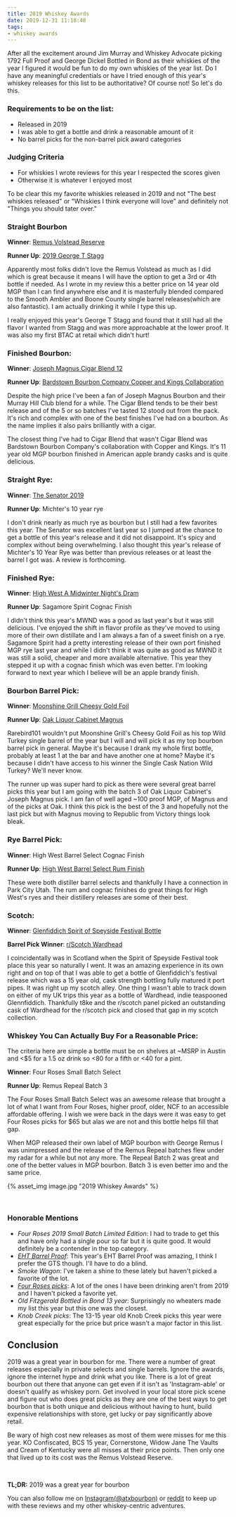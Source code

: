 ```yaml
---
title: 2019 Whiskey Awards
date: 2019-12-31 11:18:48
tags:
- whiskey awards
---
```

After all the excitement around Jim Murray and Whiskey Advocate picking 1792 Full Proof and George Dickel Bottled in Bond as their whiskies of the year I figured it would be fun to do my own whiskies of the year list. Do I have any meaningful credentials or have I tried enough of this year's whiskey releases for this list to be authoritative? Of course not! So let's do this.

### Requirements to be on the list:

* Released in 2019
* I was able to get a bottle and drink a reasonable amount of it
* No barrel picks for the non-barrel pick award categories

### Judging Criteria

* For whiskies I wrote reviews for this year I respected the scores given
* Otherwise it is whatever I enjoyed most

To be clear this my favorite whiskies released in 2019 and not "The best whiskies released" or "Whiskies I think everyone will love" and definitely not "Things you should tater over."

### Straight Bourbon
**Winner**: [Remus Volstead Reserve](https://atxbourbon.com/2019/12/06/Review-170-Remus-Volstead-Reserve/)

**Runner Up**: [2019 George T Stagg](https://atxbourbon.com/2019/12/21/Reviews-181-185-2019-Buffalo-Trace-Antique-Collection/)

Apparently most folks didn't love the Remus Volstead as much as I did which is great because it means I will have the option to get a 3rd or 4th bottle if needed. As I wrote in my review this a better price on 14 year old MGP than I can find anywhere else and it is masterfully blended compared to the Smooth Ambler and Boone County single barrel releases(which are also fantastic). I am actually drinking it while I type this up. 

I really enjoyed this year's George T Stagg and found that it still had all the flavor I wanted from Stagg and was more approachable at the lower proof. It was also my first BTAC at retail which didn't hurt! 

### Finished Bourbon: 
**Winner**: [Joseph Magnus Cigar Blend 12](https://atxbourbon.com/2019/10/06/Review-150-Joseph-Magnus-Cigar-Blend-Batch-12/)

**Runner Up**: [Bardstown Bourbon Company Copper and Kings Collaboration](https://atxbourbon.com/2019/11/12/Review-159-Bardstown-Bourbon-Company-Copper-Kings-Straight-Bourbon-Whiskey-Finished-in-Copper-Kings-Apple-Brandy-Barrels/)

Despite the high price I've been a fan of Joseph Magnus Bourbon and their Murray Hill Club blend for a while. The Cigar Blend tends to be their best release and of the 5 or so batches I've tasted 12 stood out from the pack. It's rich and complex with one of the best finishes I've had on a bourbon. As the name implies it also pairs brilliantly with a cigar.

The closest thing I've had to Cigar Blend that wasn't Cigar Blend was Bardstown Bourbon Company's collaboration with Copper and Kings. It's 11 year old MGP bourbon finished in American apple brandy casks and is quite delicious.

### Straight Rye: 

**Winner**: [The Senator 2019](https://atxbourbon.com/2019/12/23/Review-190-The-Senator-2019/)

**Runner Up**: Michter's 10 year rye

I don't drink nearly as much rye as bourbon but I still had a few favorites this year. The Senator was excellent last year so I jumped at the chance to get a bottle of this year's release and it did not disappoint. It's spicy and complex without being overwhelming. I also thought this year's release of Michter's 10 Year Rye was better than previous releases or at least the barrel I got was. A review is forthcoming.

### Finished Rye: 

**Winner**: [High West A Midwinter Night's Dram](https://atxbourbon.com/2019/11/21/Review-160-163-High-West-AMidwinter-Nights-Dram-Acts-2-5-6-and-7/)

**Runner Up**: Sagamore Spirit Cognac Finish

I didn't think this year's MWND was a good as last year's but it was still delicious. I've enjoyed the shift in flavor profile as they've moved to using more of their own distillate and I am always a fan of a sweet finish on a rye. Sagamore Spirit had a pretty interesting release of their own port finished MGP rye last year and while I didn't think it was quite as good as MWND it was still a solid, cheaper and more available alternative. This year they stepped it up with a cognac finish which was even better. I'm looking forward to next year which I believe will be an apple brandy finish.

### Bourbon Barrel Pick: 

**Winner**: [Moonshine Grill Cheesy Gold Foil](https://atxbourbon.com/2019/02/19/Reviews-76-77-Russel-s-Reserve-Single-Barrel-Showdown-Moonshine-vs-Tejas/)

**Runner Up**: [Oak Liquor Cabinet Magnus](https://atxbourbon.com/2019/12/19/Reviews-178-180-Joseph-Magnus-Single-Barrels-2019/)

Rarebird101 wouldn't put Moonshine Grill's Cheesy Gold Foil as his top Wild Turkey single barrel of the year but I will and will pick it as my top bourbon barrel pick in general. Maybe it's because I drank my whole first bottle, probably at least 1 at the bar and have another one at home? Maybe it's because I didn't have access to his winner the Single Cask Nation Wild Turkey? We'll never know.

The runner up was super hard to pick as there were several great barrel picks this year but I am going with the batch 3 of Oak Liquor Cabinet's Joseph Magnus pick. I am fan of well aged ~100 proof MGP, of Magnus and of the picks at Oak. I think this pick is the best of the 3 and hopefully not the last pick but with Magnus moving to Republic from Victory things look bleak.

### Rye Barrel Pick: 

**Winner**: High West Barrel Select Cognac Finish

**Runner Up**: [High West Barrel Select Rum Finish](https://atxbourbon.com/2019/10/31/Reviews-156-High-West-Rendezvous-Rye-Barrel-Select-Rum-Finish/)

These were both distiller barrel selects and thankfully I have a connection in Park City Utah. The rum and cognac finishes do great things for High West's ryes and their distillery releases are some of their best.

### Scotch:  

**Winner**: [Glenfiddich Spirit of Speyside Festival Bottle](https://atxbourbon.com/2019/05/16/Review-113-Glenfiddich-Spirit-of-Speyside-2019/)

**Barrel Pick Winner**: [r/Scotch Wardhead](https://atxbourbon.com/2019/11/23/Review-164-r-scotch-Wardhead-2019/)

I coincidentally was in Scotland when the Spirit of Speyside Festival took place this year so naturally I went. It was an amazing experience in its own right and on top of that I was able to get a bottle of Glenfiddich's festival release which was a 15 year old, cask strength bottling fully matured it port pipes. It was right up my scotch alley. One thing I wasn't able to track down on either of my UK trips this year as a bottle of Wardhead, indie teaspooned Glennfiddich. Thankfully t8ke and the r/scotch panel picked an outstanding cask of Wardhead for the r/scotch pick and closed that gap in my scotch collection.

### Whiskey You Can Actually Buy For a Reasonable Price: 

The criteria here are simple a bottle must be on shelves at ~MSRP in Austin and <$5 for a 1.5 oz drink so <80 for a fifth or <40 for a pint.

**Winner**: Four Roses Small Batch Select

**Runner Up**: Remus Repeal Batch 3

The Four Roses Small Batch Select was an awesome release that brought a lot of what I want from Four Roses, higher proof, older, NCF to an accessible affordable offering. I wish we were back in the days were it was easy to get Four Roses picks for $65 but alas we are not and this bottle helps fill that gap. 

When MGP released their own label of MGP bourbon with George Remus I was unimpressed and the release of the Remus Repeal batches flew under my radar for a while but not any more. The Repeal Batch 2 was great and one of the better values in MGP bourbon. Batch 3 is even better imo and the same price.

{% asset_img image.jpg "2019 Whiskey Awards" %}

&nbsp;

### Honorable Mentions

* *Four Roses 2019 Small Batch Limited Edition*: I had to trade to get this and have only had a single pour so far but it is quite good. It would definitely be a contender in the top category.
* *[EHT Barrel Proof](https://atxbourbon.com/2019/11/03/Reviews-157-158-EH-Taylor-Barrel-Proof-and-Single-Barrel/)*: This year's EHT Barrel Proof was amazing, I think I prefer the GTS though. I'll have to do a blind.
* *Smoke Wagon*: I've taken a shine to these lately but haven't picked a favorite of the lot.
* *[Four Roses picks](https://atxbourbon.com/tags/four-roses/)*: A lot of the ones I have been drinking aren't from 2019 and I haven't picked a favorite yet.
* *Old Fitzgerald Bottled in Bond 13 year*: Surprisingly no wheaters made my list this year but this one was the closest.
* *Knob Creek picks*: The 13-15 year old Knob Creek picks this year were great especially for the price but price wasn't a major factor in this list.

## Conclusion

2019 was a great year in bourbon for me. There were a number of great releases especially in private selects and single barrels. Ignore the awards, ignore the internet hype and drink what you like. There is a lot of great bourbon out there that anyone can get even if it isn't as 'Instagram-able' or doesn't qualify as whiskey porn. Get involved in your local store pick scene and figure out who does great picks as they are one of the best ways to get bourbon that is both unique and delicious without having to hunt, build expensive relationships with store, get lucky or pay significantly above retail.

Be wary of high cost new releases as most of them were misses for me this year. KO Confiscated, BCS 15 year, Cornerstone, Widow Jane The Vaults and Cream of Kentucky were all misses at their price points. Then only one that lived up to its cost was the Remus Volstead Reserve.

&nbsp;

**TL;DR:** 2019 was a great year for bourbon

You can also follow me on [Instagram(@atxbourbon)](https://www.instagram.com/atxbourbon/) or [reddit](https://www.reddit.com/r/atxbourbon/) to keep up with these reviews and my other whiskey-centric adventures.


